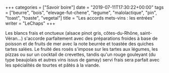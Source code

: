 +++
categories = ["Savoir boire"]
date = "2019-07-11T17:30:22+00:00"
tags = ["beurre", "bois", "elevage-fut-chene", "legume", "malolactique", "pin", "toast", "toaste", "vegetal"] 
title = "Les accords mets-vins : les entrées"
writer = "LeChaps"
+++

Les blancs frais et onctueux (alsace pinot gris, côtes-du-Rhône, saint-Véran...) s'accorde parfaitement avec des préparations froides à base de poisson et de fruits de mer avec la note beurrée et toastée des quiches tartes salées.
Le fruité des rosés s'impose sur les tartes aux légumes, les pizzas ou sur un cocktail de crevettes, tandis qu'un rouge gouleyant (du type beaujolais et autres vins issus de gamay) servi frais sera parfait avec les spécialités de tourtes et pâtés à la viande.
